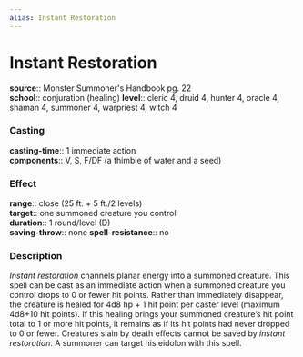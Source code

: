 ```yaml
---
alias: Instant Restoration
---
```


# Instant Restoration 

**source**:: Monster Summoner's Handbook pg. 22  
**school**:: conjuration (healing)
**level**:: cleric 4, druid 4, hunter 4, oracle 4, shaman 4, summoner 4, warpriest 4, witch 4

### Casting 

**casting-time**:: 1 immediate action  
**components**:: V, S, F/DF (a thimble of water and a seed)

### Effect 

**range**:: close (25 ft. + 5 ft./2 levels)  
**target**:: one summoned creature you control  
**duration**:: 1 round/level (D)  
**saving-throw**:: none
**spell-resistance**:: no

### Description 

*Instant restoration* channels planar energy into a summoned creature. This spell can be cast as an immediate action when a summoned creature you control drops to 0 or fewer hit points. Rather than immediately disappear, the creature is healed for 4d8 hp + 1 hit point per caster level (maximum 4d8+10 hit points). If this healing brings your summoned creature’s hit point total to 1 or more hit points, it remains as if its hit points had never dropped to 0 or fewer. Creatures slain by death effects cannot be saved by *instant restoration*. A summoner can target his eidolon with this spell.
